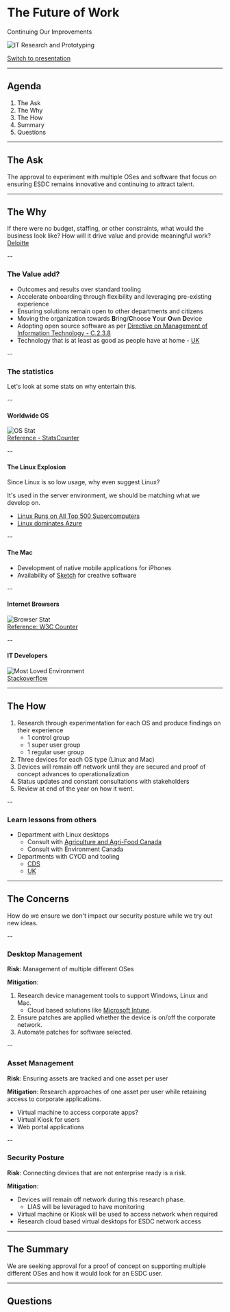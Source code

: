 # The Future of Work
Continuing Our Improvements 

![IT Research and Prototyping](https://github.com/sara-sabr/ITResearch-Prototyping/raw/master/assets/img/RP_Logo_Wordmark-EN.png)

[Switch to presentation](https://sara-sabr.github.io/util-presentation/presentation.html?gh-scope=sara-sabr/ITResearch-Prototyping&gh-file=topics/devices/presentation.md)

---

## Agenda

1. The Ask
2. The Why
3. The How
4. Summary
5. Questions

---

## The Ask

The approval to experiment with multiple OSes and software that focus on ensuring ESDC remains innovative and continuing to attract talent.

---

## The Why

If there were no budget, staffing, or other constraints, what would the business look like? How will it drive value and provide meaningful work?  
[Deloitte](https://www2.deloitte.com/insights/us/en/focus/technology-and-the-future-of-work/tech-leaders-reimagining-work-workforce-workplace.html?id=us:2el:3lk:4di_gl:5eng:6di&range=4/207/3/1/3/43/84/0:1,4/207/3/1/3/43/84/0:145)

--

### The Value add?

- Outcomes and results over standard tooling
- Accelerate onboarding through flexibility and leveraging pre-existing experience
- Ensuring solutions remain open to other departments and citizens
- Moving the organization towards **B**ring/**C**hoose **Y**our **O**wn **D**evice 
- Adopting open source software as per [Directive on Management of Information Technology - C.2.3.8](https://www.tbs-sct.gc.ca/pol/doc-eng.aspx?id=15249#claC.2.3.8)
- Technology that is at least as good as people have at home - [UK](https://cabinetofficetechnology.blog.gov.uk/2015/02/12/choosing-technology-that-is-at-least-as-good-as-people-have-at-home/)

--

### The statistics

Let's look at some stats on why entertain this.

--

#### Worldwide OS

![OS Stat](https://github.com/sara-sabr/ITResearch-Prototyping/raw/master/topics/devices/assets/os-2019-07.png)  
[Reference - StatsCounter](https://gs.statcounter.com/os-market-share/desktop-mobile-tablet/worldwide/#monthly-201807-201907)

--

#### The Linux Explosion

Since Linux is so low usage, why even suggest Linux?

It's used in the server environment, we should be matching what we develop on.

- [Linux Runs on All Top 500 Supercomputers](https://itsfoss.com/linux-runs-top-supercomputers/)
- [Linux dominates Azure](https://www.zdnet.com/article/linux-now-dominates-azure/)

--

#### The Mac

- Development of native mobile applications for iPhones
- Availability of [Sketch](https://www.sketch.com/) for creative software

--

#### Internet Browsers

![Browser Stat](https://github.com/sara-sabr/ITResearch-Prototyping/raw/master/topics/devices/assets/browsers-2019-07.png)  
[Reference: W3C Counter](https://www.w3counter.com/trends)

--

#### IT Developers

![Most Loved Environment](https://github.com/sara-sabr/ITResearch-Prototyping/raw/master/topics/devices/assets/2019-stackoverflow-dev.png)  
[Stackoverflow](https://insights.stackoverflow.com/survey/2019/#technology-_-most-loved-dreaded-and-wanted-platforms)

---

## The How

1. Research through experimentation for each OS and produce findings on their experience
   - 1 control group
   - 1 super user group
   - 1 regular user group
2. Three devices for each OS type (Linux and Mac)
3. Devices will remain off network until they are secured and proof of concept advances to operationalization
4. Status updates and constant consultations with stakeholders 
5. Review at end of the year on how it went.

--

### Learn lessons from others

- Department with Linux desktops
   - Consult with [Agriculture and Agri-Food Canada](https://gcconnex.gc.ca/file/download/24621373) 
   - Consult with Environment Canada
- Departments with CYOD and tooling
   - [CDS](https://digital.canada.ca/2018/06/27/tools-to-do-good-work/)
   - [UK](https://cabinetofficetechnology.blog.gov.uk/2015/02/12/choosing-technology-that-is-at-least-as-good-as-people-have-at-home/)

---

## The Concerns

How do we ensure we don't impact our security posture while we try out new ideas.

--

### Desktop Management

**Risk**: Management of multiple different OSes

**Mitigation**: 

1. Research device management tools to support Windows, Linux and Mac. 
    - Cloud based solutions like [Microsoft Intune](https://www.microsoft.com/en-us/microsoft-365/enterprise-mobility-security/microsoft-intune).     
2. Ensure patches are applied whether the device is on/off the corporate network.
3. Automate patches for software selected.

--

### Asset Management

**Risk**: Ensuring assets are tracked and one asset per user

**Mitigation**: Research approaches of one asset per user while retaining access to corporate applications.
- Virtual machine to access corporate apps?
- Virtual Kiosk for users
- Web portal applications

--

### Security Posture

**Risk**: Connecting devices that are not enterprise ready is a risk.

**Mitigation**:
- Devices will remain off network during this research phase.
    - LIAS will be leveraged to have monitoring 
- Virtual machine or Kiosk will be used to access network when required
- Research cloud based virtual desktops for ESDC network access

---

## The Summary

We are seeking approval for a proof of concept on supporting multiple different OSes and how it would look for an ESDC user.

---

## Questions
